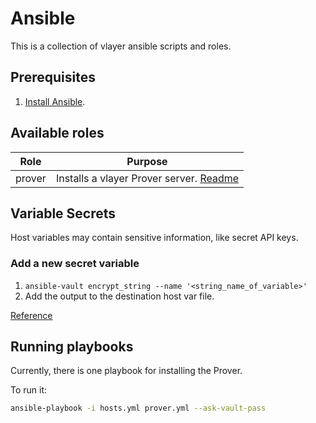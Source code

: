 # Ansible

This is a collection of vlayer ansible scripts and roles.

## Prerequisites

1. [Install Ansible](https://docs.ansible.com/ansible/latest/installation_guide/intro_installation.html).

## Available roles

| Role | Purpose |
| --- | --- |
| prover | Installs a vlayer Prover server. [Readme](./roles/prover/) |

## Variable Secrets

Host variables may contain sensitive information, like secret API keys.

### Add a new secret variable

1. `ansible-vault encrypt_string --name '<string_name_of_variable>'`
2. Add the output to the destination host var file.

[Reference](https://docs.ansible.com/ansible/latest/vault_guide/index.html)

## Running playbooks

Currently, there is one playbook for installing the Prover.

To run it:

```sh
ansible-playbook -i hosts.yml prover.yml --ask-vault-pass
```

